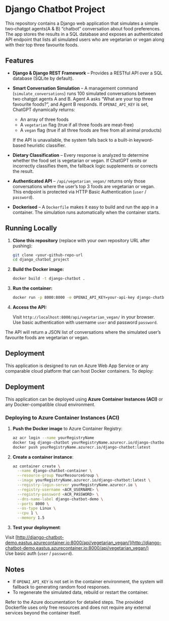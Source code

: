 # Django Chatbot Project

This repository contains a Django web application that simulates a simple two‑chatgpt agents(A & B) “chatbot” conversation about food preferences.  The app stores the results in a SQL database and exposes an authenticated API endpoint that lists all simulated users who are vegetarian or vegan along with their top three favourite foods.

## Features

* **Django & Django REST Framework** – Provides a RESTful API over a SQL database (SQLite by default).
* **Smart Conversation Simulation** – A management command (`simulate_conversations`) runs 100 simulated conversations between two chatgpt agents A and B. Agent A asks “What are your top three favourite foods?”, and Agent B responds. If `OPENAI_API_KEY` is set, ChatGPT dynamically returns:
  - An array of three foods
  - A `vegetarian` flag (true if all three foods are meat-free)
  - A `vegan` flag (true if all three foods are free from all animal products)

  If the API is unavailable, the system falls back to a built-in keyword-based heuristic classifier.
* **Dietary Classification** – Every response is analyzed to determine whether the food set is vegetarian or vegan. If ChatGPT omits or incorrectly classifies them, the fallback logic supplements or corrects the result.
* **Authenticated API** – `/api/vegetarian_vegan/` returns only those conversations where the user’s top 3 foods are vegetarian or vegan. This endpoint is protected via HTTP Basic Authentication (`user` / `password`).
* **Dockerised** – A `Dockerfile` makes it easy to build and run the app in a container. The simulation runs automatically when the container starts.

## Running Locally

1. **Clone this repository** (replace with your own repository URL after pushing):

   ```bash
   git clone <your‑github‑repo-url
   cd django_chatbot_project
   ```

2. **Build the Docker image:**

   ```bash
   docker build -t django-chatbot .
   ```

3. **Run the container:**

   ```bash
   docker run -p 8000:8000 -e OPENAI_API_KEY=your-api-key django-chatbot
   ```

4. **Access the API:**

   Visit `http://localhost:8000/api/vegetarian_vegan/` in your browser.  Use basic authentication with username `user` and password `password`.

The API will return a JSON list of conversations where the simulated user’s favourite foods are vegetarian or vegan.

## Deployment

This application is designed to run on Azure Web App Service or any comparable cloud platform that can host Docker containers.  To deploy:

## Deployment

This application can be deployed using **Azure Container Instances (ACI)** or any Docker-compatible cloud environment.

### Deploying to Azure Container Instances (ACI)

1. **Push the Docker image** to Azure Container Registry:
   ```bash
   az acr login --name yourRegistryName
   docker tag django-chatbot yourRegistryName.azurecr.io/django-chatbot:latest
   docker push yourRegistryName.azurecr.io/django-chatbot:latest
   ```

2. **Create a container instance**:
   ```bash
   az container create \
     --name django-chatbot-container \
     --resource-group YourResourceGroup \
     --image yourRegistryName.azurecr.io/django-chatbot:latest \
     --registry-login-server yourRegistryName.azurecr.io \
     --registry-username <ACR_USERNAME> \
     --registry-password <ACR_PASSWORD> \
     --dns-name-label django-chatbot-demo \
     --ports 8000 \
     --os-type Linux \
     --cpu 1 \
     --memory 1.5
   ```

3. **Test your deployment**:

Visit [http://django-chatbot-demo.eastus.azurecontainer.io:8000/api/vegetarian_vegan/](http://django-chatbot-demo.eastus.azurecontainer.io:8000/api/vegetarian_vegan/)  
   Use basic auth (`user` / `password`).

## Notes

- If `OPENAI_API_KEY` is not set in the container environment, the system will fallback to generating random food responses.
- To regenerate the simulated data, rebuild or restart the container.


Refer to the Azure documentation for detailed steps.  The provided Dockerfile uses only free resources and does not require any external services beyond the container itself.
